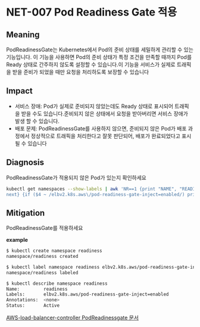 # NET-007 Pod Readiness Gate 적용

## Meaning
PodReadinessGate는 Kubernetes에서 Pod의 준비 상태를 세밀하게 관리할 수 있는 기능입니다. 이 기능을 사용하면 Pod의 준비 상태가 특정 조건을 만족할 때까지 Pod를 Ready 상태로 간주하지 않도록 설정할 수 있습니다.이 기능을 서비스가 실제로 트래픽을 받을 준비가 되었을 때만 요청을 처리하도록 보장할 수 있습니다

## Impact
- 서비스 장애: Pod가 실제로 준비되지 않았는데도 Ready 상태로 표시되어 트래픽을 받을 수도 있습니다.준비되지 않은 상태에서 요청을 받아버리면 서비스 장애가 발생 할 수 있습니다.
- 배포 문제: PodReadinessGate를 사용하지 않으면, 준비되지 않은 Pod가 배포 과정에서 정상적으로 트래픽을 처리한다고 잘못 판단되어, 배포가 완료되었다고 표시될 수 있습니다

## Diagnosis
PodReadinessGate가 적용되지 않은 Pod가 있는지 확인하세요
```bash
kubectl get namespaces --show-labels | awk 'NR==1 {print "NAME", "READINESSGATE"; 
next} {if ($4 ~ /elbv2.k8s.aws\/pod-readiness-gate-inject=enabled/) print $1, "Enabled"; else print $1, "Disabled"}'
```

## Mitigation
PodReadinessGate를 적용하세요

**example**
```bash
$ kubectl create namespace readiness
namespace/readiness created

$ kubectl label namespace readiness elbv2.k8s.aws/pod-readiness-gate-inject=enabled
namespace/readiness labeled

$ kubectl describe namespace readiness
Name:         readiness
Labels:       elbv2.k8s.aws/pod-readiness-gate-inject=enabled
Annotations:  <none>
Status:       Active

```
[AWS-load-balancer-controller PodReadinessgate 문서](https://kubernetes-sigs.github.io/aws-load-balancer-controller/v2.1/deploy/pod_readiness_gate/)

